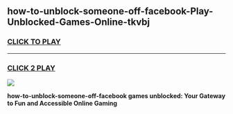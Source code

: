 
## how-to-unblock-someone-off-facebook-Play-Unblocked-Games-Online-tkvbj
<h3>
<a href="https://premium76.site?title=how-to-unblock-someone-off-facebook&ref=25A">CLICK TO PLAY</a></h3>
<hr>

<h3>
<a href="https://premium76.site?title=how-to-unblock-someone-off-facebook&ref=25A">CLICK 2 PLAY</a>
  
</h3>

<a href="https://premium76.site?title=how-to-unblock-someone-off-facebook&ref=25A"><img src="https://clearcache.store/games.png"></a>


**how-to-unblock-someone-off-facebook games unblocked: Your Gateway to Fun and Accessible Online Gaming**
